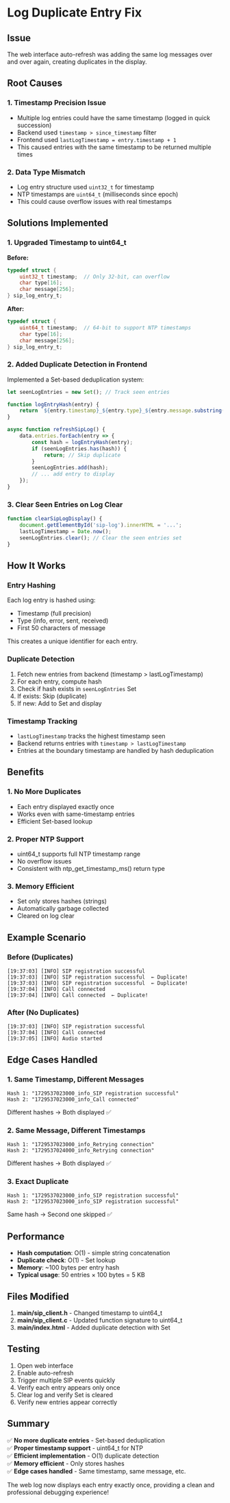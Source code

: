 # Log Duplicate Entry Fix

## Issue

The web interface auto-refresh was adding the same log messages over and over again, creating duplicates in the display.

## Root Causes

### 1. Timestamp Precision Issue
- Multiple log entries could have the same timestamp (logged in quick succession)
- Backend used `timestamp > since_timestamp` filter
- Frontend used `lastLogTimestamp = entry.timestamp + 1`
- This caused entries with the same timestamp to be returned multiple times

### 2. Data Type Mismatch
- Log entry structure used `uint32_t` for timestamp
- NTP timestamps are `uint64_t` (milliseconds since epoch)
- This could cause overflow issues with real timestamps

## Solutions Implemented

### 1. Upgraded Timestamp to uint64_t

**Before:**
```c
typedef struct {
    uint32_t timestamp;  // Only 32-bit, can overflow
    char type[16];
    char message[256];
} sip_log_entry_t;
```

**After:**
```c
typedef struct {
    uint64_t timestamp;  // 64-bit to support NTP timestamps
    char type[16];
    char message[256];
} sip_log_entry_t;
```

### 2. Added Duplicate Detection in Frontend

Implemented a Set-based deduplication system:

```javascript
let seenLogEntries = new Set(); // Track seen entries

function logEntryHash(entry) {
    return `${entry.timestamp}_${entry.type}_${entry.message.substring(0, 50)}`;
}

async function refreshSipLog() {
    data.entries.forEach(entry => {
        const hash = logEntryHash(entry);
        if (seenLogEntries.has(hash)) {
            return; // Skip duplicate
        }
        seenLogEntries.add(hash);
        // ... add entry to display
    });
}
```

### 3. Clear Seen Entries on Log Clear

```javascript
function clearSipLogDisplay() {
    document.getElementById('sip-log').innerHTML = '...';
    lastLogTimestamp = Date.now();
    seenLogEntries.clear(); // Clear the seen entries set
}
```

## How It Works

### Entry Hashing
Each log entry is hashed using:
- Timestamp (full precision)
- Type (info, error, sent, received)
- First 50 characters of message

This creates a unique identifier for each entry.

### Duplicate Detection
1. Fetch new entries from backend (timestamp > lastLogTimestamp)
2. For each entry, compute hash
3. Check if hash exists in `seenLogEntries` Set
4. If exists: Skip (duplicate)
5. If new: Add to Set and display

### Timestamp Tracking
- `lastLogTimestamp` tracks the highest timestamp seen
- Backend returns entries with `timestamp > lastLogTimestamp`
- Entries at the boundary timestamp are handled by hash deduplication

## Benefits

### 1. No More Duplicates
- Each entry displayed exactly once
- Works even with same-timestamp entries
- Efficient Set-based lookup

### 2. Proper NTP Support
- uint64_t supports full NTP timestamp range
- No overflow issues
- Consistent with ntp_get_timestamp_ms() return type

### 3. Memory Efficient
- Set only stores hashes (strings)
- Automatically garbage collected
- Cleared on log clear

## Example Scenario

### Before (Duplicates)
```
[19:37:03] [INFO] SIP registration successful
[19:37:03] [INFO] SIP registration successful  ← Duplicate!
[19:37:03] [INFO] SIP registration successful  ← Duplicate!
[19:37:04] [INFO] Call connected
[19:37:04] [INFO] Call connected  ← Duplicate!
```

### After (No Duplicates)
```
[19:37:03] [INFO] SIP registration successful
[19:37:04] [INFO] Call connected
[19:37:05] [INFO] Audio started
```

## Edge Cases Handled

### 1. Same Timestamp, Different Messages
```
Hash 1: "1729537023000_info_SIP registration successful"
Hash 2: "1729537023000_info_Call connected"
```
Different hashes → Both displayed ✅

### 2. Same Message, Different Timestamps
```
Hash 1: "1729537023000_info_Retrying connection"
Hash 2: "1729537024000_info_Retrying connection"
```
Different hashes → Both displayed ✅

### 3. Exact Duplicate
```
Hash 1: "1729537023000_info_SIP registration successful"
Hash 2: "1729537023000_info_SIP registration successful"
```
Same hash → Second one skipped ✅

## Performance

- **Hash computation**: O(1) - simple string concatenation
- **Duplicate check**: O(1) - Set lookup
- **Memory**: ~100 bytes per entry hash
- **Typical usage**: 50 entries × 100 bytes = 5 KB

## Files Modified

1. **main/sip_client.h** - Changed timestamp to uint64_t
2. **main/sip_client.c** - Updated function signature to uint64_t
3. **main/index.html** - Added duplicate detection with Set

## Testing

1. Open web interface
2. Enable auto-refresh
3. Trigger multiple SIP events quickly
4. Verify each entry appears only once
5. Clear log and verify Set is cleared
6. Verify new entries appear correctly

## Summary

✅ **No more duplicate entries** - Set-based deduplication  
✅ **Proper timestamp support** - uint64_t for NTP  
✅ **Efficient implementation** - O(1) duplicate detection  
✅ **Memory efficient** - Only stores hashes  
✅ **Edge cases handled** - Same timestamp, same message, etc.  

The web log now displays each entry exactly once, providing a clean and professional debugging experience!

